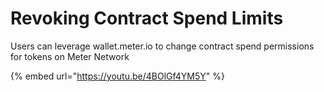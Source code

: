 # Revoking Contract Spend Limits

Users can leverage wallet.meter.io to change contract spend permissions for tokens on Meter Network

{% embed url="https://youtu.be/4BOlGf4YM5Y" %}
